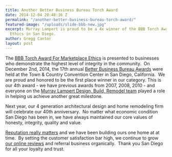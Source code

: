 ```yaml
---
title: Another Better Business Bureau Torch Award
date: 2014-12-04 20:48:16 Z
permalink: "/another-better-business-bureau-torch-award/"
featured-image: "/uploads/slide-bbb-new.jpg"
excerpt: Murray Lampert is proud to be a 4x winner of the BBB Torch Award For Marketplace
  Ethics in San Diego.
author: Gregg Cantor
layout: post
---
```


The <a title="San Diego Better Business Bureau" href="http://www.sd.bbb.org" target="_blank">BBB Torch Award For Marketplace Ethics</a> is presented to businesses who demonstrate the highest level of integrity in the community.  On December 2nd, 2014, the 17th annual <a title="BBB" href="http://www.bbb.org" target="_blank">Better Business Bureau Awards</a> were held at the Town &amp; Country Convention Center in San Diego, California.  We are proud and honored to be the first place winner in our category. This is our 4th award - we have previous awards from 2007, 2008, 2010 - and everyone on the <a href="/team-members/">Murray Lampert Design, Build, Remodel team</a> played a role in helping us achieve another great milestone.

Next year, our 4 generation architectural design and home remodeling firm will celebrate our 40th anniversary.  No matter what economic condition San Diego has been in, we have always maintained our core values of honesty, integrity, quality and value.

<a class="youtube" title="At Murray Lampert Reputation &amp; Reviews Mean Everything" href="http://www.youtube.com/watch?v=RGn8ISNG-AY&amp;feature=youtu.be">Reputation really matters</a> and we have been building ours one home at at time.  By setting the customer satisfaction bar high, we continue to grow <a href="/reviews/">our online reviews</a> and referral business organically.  Thank you San Diego for all your loyalty and trust.
